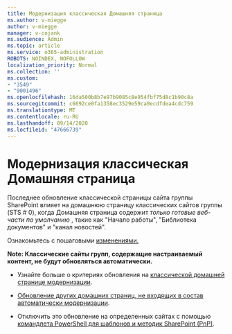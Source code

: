 ```yaml
---
title: Модернизация классическая Домашняя страница
ms.author: v-miegge
author: v-miegge
manager: v-cojank
ms.audience: Admin
ms.topic: article
ms.service: o365-administration
ROBOTS: NOINDEX, NOFOLLOW
localization_priority: Normal
ms.collection: ''
ms.custom:
- "3549"
- "9001496"
ms.openlocfilehash: 16da500b8b7e97b9085c8e954fbf75d8c1b90c8a
ms.sourcegitcommit: c6692ce0fa1358ec3529e59ca0ecdfdea4cdc759
ms.translationtype: MT
ms.contentlocale: ru-RU
ms.lasthandoff: 09/14/2020
ms.locfileid: "47666739"
---
```

# <a name="modernize-the-classic-home-page"></a>Модернизация классическая Домашняя страница

Последнее обновление классической страницы сайта группы SharePoint влияет на домашнюю страницу классических сайтов группы (STS # 0), когда Домашняя страница содержит *только готовые веб-части по умолчанию* , такие как "Начало работы", "Библиотека документов" и "канал новостей".

Ознакомьтесь с пошаговыми [изменениями.](https://docs.microsoft.com/sharepoint/sharepointonline/media/homepage-upgrade-gif.gif) 

**Note: Классические сайты групп, содержащие настраиваемый контент, не будут обновляться автоматически.**

* Узнайте больше о критериях обновления на [классической домашней странице модернизации](https://docs.microsoft.com/sharepoint/disable-auto-modernization-classic-home-pages#why-update-classic-team-site-home-pages-to-modern).

* [Обновление других домашних страниц, не входящих в состав автоматически модернизации](https://docs.microsoft.com/sharepoint/dev/transform/modernize-userinterface-site-pages).

* Отключить это обновление на определенных сайтах с помощью [командлета PowerShell для шаблонов и методик SharePoint (PnP)](https://docs.microsoft.com/powershell/sharepoint/sharepoint-pnp/sharepoint-pnp-cmdlets).
